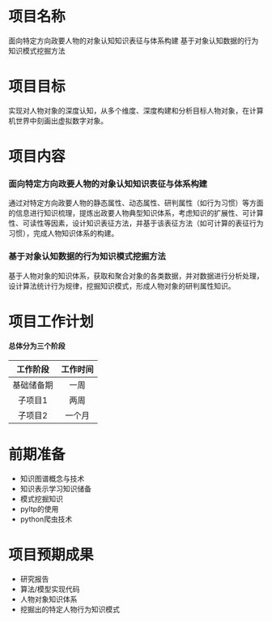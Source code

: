 # 项目名称
面向特定方向政要人物的对象认知知识表征与体系构建
基于对象认知数据的行为知识模式挖掘方法

# 项目目标
实现对人物对象的深度认知，从多个维度、深度构建和分析目标人物对象，在计算机世界中刻画出虚拟数字对象。

# 项目内容
### 面向特定方向政要人物的对象认知知识表征与体系构建
通过对特定方向政要人物的静态属性、动态属性、研判属性（如行为习惯）等方面的信息进行知识梳理，提炼出政要人物典型知识体系，考虑知识的扩展性、可计算性、可读性等因素，设计知识表征方法，并基于该表征方法（如可计算的表征行为习惯），完成人物知识体系的构建。
### 基于对象认知数据的行为知识模式挖掘方法
基于人物对象的知识体系，获取和聚合对象的各类数据，并对数据进行分析处理，设计算法统计行为规律，挖掘知识模式，形成人物对象的研判属性知识。

# 项目工作计划
#### 总体分为三个阶段
工作阶段	| 工作时间
:----------:|:--------:|
基础储备期	| 一周
子项目1	| 两周
子项目2	| 一个月

# 前期准备
- 知识图谱概念与技术
- 知识表示学习知识储备
- 模式挖掘知识
- pyltp的使用
- python爬虫技术

# 项目预期成果
- 研究报告
- 算法/模型实现代码
- 人物对象知识体系
- 挖掘出的特定人物行为知识模式
